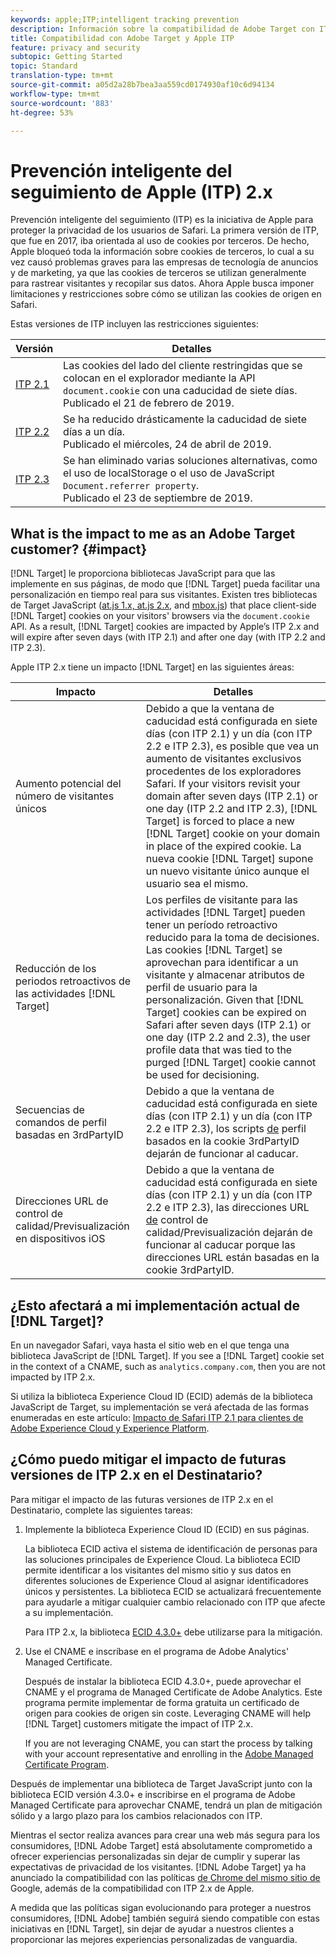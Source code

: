 ```yaml
---
keywords: apple;ITP;intelligent tracking prevention
description: Información sobre la compatibilidad de Adobe Target con ITP 2.x de Apple mediante la biblioteca 4.3 de ID de Experience Cloud (ECID).
title: Compatibilidad con Adobe Target y Apple ITP
feature: privacy and security
subtopic: Getting Started
topic: Standard
translation-type: tm+mt
source-git-commit: a05d2a28b7bea3aa559cd0174930af10c6d94134
workflow-type: tm+mt
source-wordcount: '883'
ht-degree: 53%

---
```



# Prevención inteligente del seguimiento de Apple (ITP) 2.x

Prevención inteligente del seguimiento (ITP) es la iniciativa de Apple para proteger la privacidad de los usuarios de Safari. La primera versión de ITP, que fue en 2017, iba orientada al uso de cookies por terceros. De hecho, Apple bloqueó toda la información sobre cookies de terceros, lo cual a su vez causó problemas graves para las empresas de tecnología de anuncios y de marketing, ya que las cookies de terceros se utilizan generalmente para rastrear visitantes y recopilar sus datos. Ahora Apple busca imponer limitaciones y restricciones sobre cómo se utilizan las cookies de origen en Safari.

Estas versiones de ITP incluyen las restricciones siguientes:

| Versión | Detalles |
| --- | --- |
| [ITP 2.1](https://webkit.org/blog/8613/intelligent-tracking-prevention-2-1/) | Las cookies del lado del cliente restringidas que se colocan en el explorador mediante la API `document.cookie` con una caducidad de siete días.<br>Publicado el 21 de febrero de 2019. |
| [ITP 2.2](https://webkit.org/blog/8828/intelligent-tracking-prevention-2-2/) | Se ha reducido drásticamente la caducidad de siete días a un día.<br>Publicado el miércoles, 24 de abril de 2019. |
| [ITP 2.3](https://webkit.org/blog/9521/intelligent-tracking-prevention-2-3/) | Se han eliminado varias soluciones alternativas, como el uso de localStorage o el uso de JavaScript `Document.referrer property`.<br>Publicado el 23 de septiembre de 2019. |

## What is the impact to me as an Adobe Target customer? {#impact}

[!DNL Target] le proporciona bibliotecas JavaScript para que las implemente en sus páginas, de modo que [!DNL Target] pueda facilitar una personalización en tiempo real para sus visitantes. Existen tres bibliotecas de Target JavaScript ([at.js 1.x, at.js 2.x](/help/c-implementing-target/c-implementing-target-for-client-side-web/c-how-atjs-works/how-atjs-works.md), and [mbox.js](/help/c-implementing-target/c-implementing-target-for-client-side-web/t-mbox-download/mbox-download.md)) that place client-side [!DNL Target] cookies on your visitors&#39; browsers via the `document.cookie` API. As a result, [!DNL Target] cookies are impacted by Apple’s ITP 2.x and will expire after seven days (with ITP 2.1) and after one day (with ITP 2.2 and ITP 2.3).

Apple ITP 2.x tiene un impacto [!DNL Target] en las siguientes áreas:

| Impacto | Detalles |
| --- | --- |
| Aumento potencial del número de visitantes únicos | Debido a que la ventana de caducidad está configurada en siete días (con ITP 2.1) y un día (con ITP 2.2 e ITP 2.3), es posible que vea un aumento de visitantes exclusivos procedentes de los exploradores Safari. If your visitors revisit your domain after seven days (ITP 2.1) or one day (ITP 2.2 and ITP 2.3), [!DNL Target] is forced to place a new [!DNL Target] cookie on your domain in place of the expired cookie. La nueva cookie [!DNL Target] supone un nuevo visitante único aunque el usuario sea el mismo. |
| Reducción de los periodos retroactivos de las actividades [!DNL Target] | Los perfiles de visitante para las actividades [!DNL Target] pueden tener un período retroactivo reducido para la toma de decisiones. Las cookies [!DNL Target] se aprovechan para identificar a un visitante y almacenar atributos de perfil de usuario para la personalización. Given that [!DNL Target] cookies can be expired on Safari after seven days (ITP 2.1) or one day (ITP 2.2 and 2.3), the user profile data that was tied to the purged [!DNL Target] cookie cannot be used for decisioning. |
| Secuencias de comandos de perfil basadas en 3rdPartyID | Debido a que la ventana de caducidad está configurada en siete días (con ITP 2.1) y un día (con ITP 2.2 e ITP 2.3), los scripts [de](/help/c-target/c-visitor-profile/profile-parameters.md) perfil basados en la cookie 3rdPartyID dejarán de funcionar al caducar. |
| Direcciones URL de control de calidad/Previsualización en dispositivos iOS | Debido a que la ventana de caducidad está configurada en siete días (con ITP 2.1) y un día (con ITP 2.2 e ITP 2.3), las direcciones URL [de](/help/c-activities/c-activity-qa/activity-qa.md) control de calidad/Previsualización dejarán de funcionar al caducar porque las direcciones URL están basadas en la cookie 3rdPartyID. |

## ¿Esto afectará a mi implementación actual de [!DNL Target]?

En un navegador Safari, vaya hasta el sitio web en el que tenga una biblioteca JavaScript de [!DNL Target]. If you see a [!DNL Target] cookie set in the context of a CNAME, such as `analytics.company.com`, then you are not impacted by ITP 2.x.

Si utiliza la biblioteca Experience Cloud ID (ECID) además de la biblioteca JavaScript de Target, su implementación se verá afectada de las formas enumeradas en este artículo: [Impacto de Safari ITP 2.1 para clientes de Adobe Experience Cloud y Experience Platform](https://medium.com/adobetech/safari-itp-2-1-impact-on-adobe-experience-cloud-customers-9439cecb55ac).

## ¿Cómo puedo mitigar el impacto de futuras versiones de ITP 2.x en el Destinatario?

Para mitigar el impacto de las futuras versiones de ITP 2.x en el Destinatario, complete las siguientes tareas:

1. Implemente la biblioteca Experience Cloud ID (ECID) en sus páginas.

   La biblioteca ECID activa el sistema de identificación de personas para las soluciones principales de Experience Cloud. La biblioteca ECID permite identificar a los visitantes del mismo sitio y sus datos en diferentes soluciones de Experience Cloud al asignar identificadores únicos y persistentes. La biblioteca ECID se actualizará frecuentemente para ayudarle a mitigar cualquier cambio relacionado con ITP que afecte a su implementación.

   Para ITP 2.x, la biblioteca [ECID 4.3.0+](https://experienceleague.adobe.com/docs/id-service/using/release-notes/release-notes.html) debe utilizarse para la mitigación.

1. Use el CNAME e inscríbase en el programa de Adobe Analytics&#39; Managed Certificate.

   Después de instalar la biblioteca ECID 4.3.0+, puede aprovechar el CNAME y el programa de Managed Certificate de Adobe Analytics. Este programa permite implementar de forma gratuita un certificado de origen para cookies de origen sin coste. Leveraging CNAME will help [!DNL Target] customers mitigate the impact of ITP 2.x.

   If you are not leveraging CNAME, you can start the process by talking with your account representative and enrolling in the [Adobe Managed Certificate Program](https://experienceleague.adobe.com/docs/core-services/interface/ec-cookies/cookies-first-party.html#adobe-managed-certificate-program).

Después de implementar una biblioteca de Target JavaScript junto con la biblioteca ECID versión 4.3.0+ e inscribirse en el programa de Adobe Managed Certificate para aprovechar CNAME, tendrá un plan de mitigación sólido y a largo plazo para los cambios relacionados con ITP.

Mientras el sector realiza avances para crear una web más segura para los consumidores, [!DNL Adobe Target] está absolutamente comprometido a ofrecer experiencias personalizadas sin dejar de cumplir y superar las expectativas de privacidad de los visitantes. [!DNL Adobe Target] ya ha anunciado la compatibilidad con las políticas [de Chrome del mismo sitio de](/help/c-implementing-target/c-considerations-before-you-implement-target/c-privacy/google-chrome-samesite-cookie-policies.md) Google, además de la compatibilidad con ITP 2.x de Apple.

A medida que las políticas sigan evolucionando para proteger a nuestros consumidores, [!DNL Adobe] también seguirá siendo compatible con estas iniciativas en [!DNL Target], sin dejar de ayudar a nuestros clientes a proporcionar las mejores experiencias personalizadas de vanguardia.
